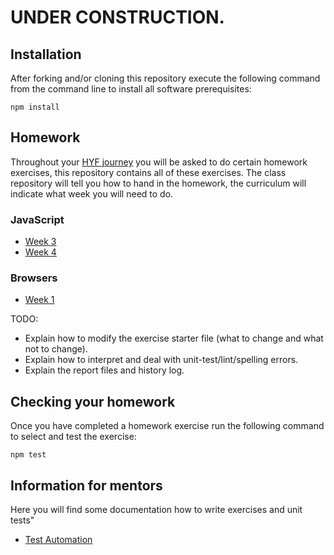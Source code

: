 # UNDER CONSTRUCTION.

## Installation

After forking and/or cloning this repository execute the following command from the command line to install all software prerequisites:

```
npm install
```

## Homework

Throughout your [HYF journey](https://github.com/HackYourFuture/curriculum) you will be asked to do certain homework exercises, this repository contains all of these exercises. The class repository will tell you how to hand in the homework, the curriculum will indicate what week you will need to do.

### JavaScript

- [Week 3](/1-JavaScript/Week3/README.md)
- [Week 4](/1-JavaScript/Week4/README.md)

### Browsers

- [Week 1](/2-Browsers/Week1/README.md)

TODO:

- Explain how to modify the exercise starter file (what to change and what not to change).
- Explain how to interpret and deal with unit-test/lint/spelling errors.
- Explain the report files and history log.

## Checking your homework

Once you have completed a homework exercise run the following command to select and test the exercise:

```
npm test
```

## Information for mentors

Here you will find some documentation how to write exercises and unit tests"

- [Test Automation](/test-automation/README.md)
